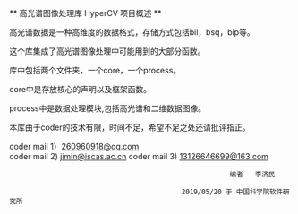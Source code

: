 ﻿
 **
高光谱图像处理库 HyperCV 项目概述
** 

高光谱数据是一种高维度的数据格式，存储方式包括bil，bsq，bip等。

这个库集成了高光谱图像处理中可能用到的大部分函数。

库中包括两个文件夹，一个core，一个process。

core中是存放核心的声明以及框架函数。

process中是数据处理模块,包括高光谱和二维数据图像。

本库由于coder的技术有限，时间不足，希望不足之处还请批评指正。

coder mail 1）260960918@qq.com  
coder mail 2) jimin@iscas.ac.cn
coder mail 3) 13126646699@163.com
 

                                                           编者   李济民

			                                   2019/05/20 于 中国科学院软件研究所
